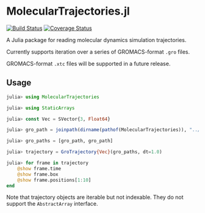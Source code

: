 # MolecularTrajectories.jl

[![Build Status](https://travis-ci.org/tom--lee/MolecularTrajectories.jl.svg?branch=master)](https://travis-ci.org/tom--lee/MolecularTrajectories.jl)
[![Coverage Status](https://coveralls.io/repos/tom--lee/MolecularTrajectories.jl/badge.svg?branch=master)](https://coveralls.io/r/tom--lee/MolecularTrajectories.jl?branch=master)

A Julia package for reading molecular dynamics simulation trajectories.

Currently supports iteration over a series of GROMACS-format `.gro` files.

GROMACS-format `.xtc` files will be supported in a future release.

## Usage

```julia
julia> using MolecularTrajectories

julia> using StaticArrays

julia> const Vec = SVector{3, Float64}

julia> gro_path = joinpath(dirname(pathof(MolecularTrajectories)), "../test/test.gro")

julia> gro_paths = [gro_path, gro_path]

julia> trajectory = GroTrajectory{Vec}(gro_paths, dt=1.0)

julia> for frame in trajectory
    @show frame.time
    @show frame.box
    @show frame.positions[1:10]
end
```

Note that trajectory objects are iterable but not indexable.
They do not support the `AbstractArray` interface.
